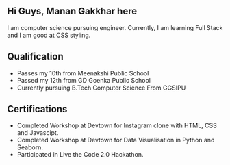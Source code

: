 ## Hi Guys, Manan Gakkhar here
I am computer science pursuing engineer. Currently, I am learning Full Stack and I am good at CSS styling.
## Qualification
- Passes my 10th from Meenakshi Public School
- Passed my 12th from GD Goenka Public School
- Currently pursuing B.Tech Computer Science From GGSIPU
## Certifications
- Completed Workshop at Devtown for Instagram clone with HTML, CSS and Javascipt.
- Completed Workshop at Devtown for Data Visualisation in Python and Seaborn.
- Participated in Live the Code 2.0 Hackathon.
